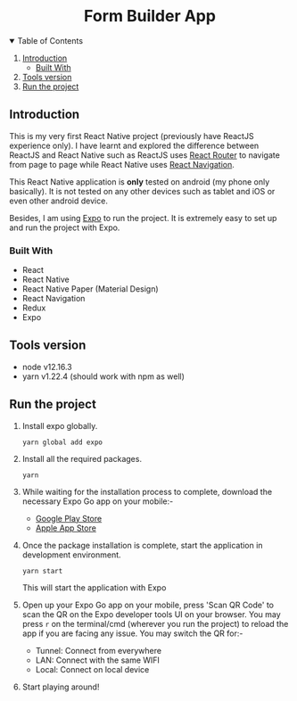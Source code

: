 <br />
<p align="center">
   <!-- <img src="assets/icon.png" alt="Logo" width="80" height="80"> -->

  <h1 align="center">Form Builder App</h1>
</p>

<!-- TABLE OF CONTENTS -->
<details open="open">
  <summary>Table of Contents</summary>
  <ol>
      <li>
         <a href="#introduction">Introduction</a>
         <ul>
            <li><a href="#built-with">Built With</a></li>
         </ul>
      </li>
      <li><a href="#tools-version">Tools version</a></li>
      <li><a href="#run-the-project">Run the project</a></li>
  </ol>
</details>

<!-- ABOUT THE PROJECT -->

## Introduction

This is my very first React Native project (previously have ReactJS experience only). I have learnt and explored the difference between ReactJS and React Native such as ReactJS uses [React Router](https://reactrouter.com/web/guides/quick-start) to navigate from page to page while React Native uses [React Navigation](https://reactnavigation.org/).

This React Native application is **only** tested on android (my phone only basically). It is not tested on any other devices such as tablet and iOS or even other android device.

Besides, I am using [Expo](https://expo.io/) to run the project. It is extremely easy to set up and run the project with Expo.

### Built With

- React
- React Native
- React Native Paper (Material Design)
- React Navigation
- Redux
- Expo

<!-- GETTING STARTED -->

## Tools version

- node v12.16.3
- yarn v1.22.4 (should work with npm as well)

## Run the project

1. Install expo globally.

   ```
   yarn global add expo
   ```

2. Install all the required packages.

   ```
   yarn
   ```

3. While waiting for the installation process to complete, download the necessary Expo Go app on your mobile:-

   - <a href="https://play.google.com/store/apps/details?id=host.exp.exponent&hl=en&gl=US" target='_blank'>Google Play Store</a>
   - <a href="https://apps.apple.com/us/app/expo-go/id982107779" target='_blank'>Apple App Store</a>

4. Once the package installation is complete, start the application in development environment.

   ```
   yarn start
   ```

   This will start the application with Expo

5. Open up your Expo Go app on your mobile, press 'Scan QR Code' to scan the QR on the Expo developer tools UI on your browser. You may press `r` on the terminal/cmd (wherever you run the project) to reload the app if you are facing any issue. You may switch the QR for:-

   - Tunnel: Connect from everywhere
   - LAN: Connect with the same WIFI
   - Local: Connect on local device

6. Start playing around!
